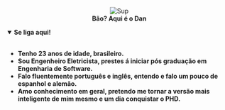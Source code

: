 <p align="center">
  <a href="https://daniellucas.dev" style="text-decoration: none; color: inherit;">
    <img src="https://i.gifer.com/origin/18/18a8a2ecb99839704d703e80c32aadfe_w200.gif" alt="Sup" /><br>
    <b> Bão? Aqui é o Dan​</b>
  </a>
</p>

<details open="true">
  <summary> <b> Se liga aqui! </summary>
  <br>
  <ul>
    <li> Tenho 23 anos de idade, brasileiro.</li>
    <li> Sou Engenheiro Eletricista, prestes á iniciar pós graduação em Engenharia de Software.</li>
    <li> Falo fluentemente português e inglês, entendo e falo um pouco de espanhol e alemão.</li>
    <li> Amo conhecimento em geral, pretendo me tornar a versão mais inteligente de mim mesmo e um dia conquistar o PHD.</li>
  </ul>
</details>
